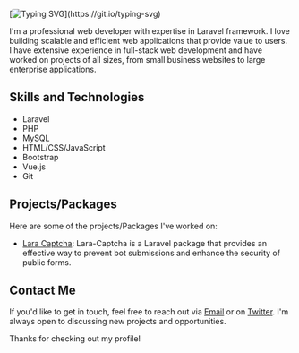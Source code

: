 [![Typing SVG](https://readme-typing-svg.herokuapp.com/?font=Mouse+Memoirs&size=30&pause=500&center=true&color=06CD9C&vCenter=true&width=600&height=70&lines=Hello%2C%0A+I+am+Hiren+Keraliya;)](https://git.io/typing-svg)

I'm a professional web developer with expertise in Laravel framework. I love building scalable and efficient web applications that provide value to users. I have extensive experience in full-stack web development and have worked on projects of all sizes, from small business websites to large enterprise applications.

## Skills and Technologies
- Laravel
- PHP
- MySQL
- HTML/CSS/JavaScript
- Bootstrap
- Vue.js
- Git

## Projects/Packages
Here are some of the projects/Packages I've worked on:

- [Lara Captcha](https://github.com/hirenkeraliya/lara-captcha): Lara-Captcha is a Laravel package that provides an effective way to prevent bot submissions and enhance the security of public forms.

## Contact Me
If you'd like to get in touch, feel free to reach out via [Email](mailto:hirenkeradiya@gmail.com) or on [Twitter](https://twitter.com/HirenKeraliya). I'm always open to discussing new projects and opportunities.

Thanks for checking out my profile!
